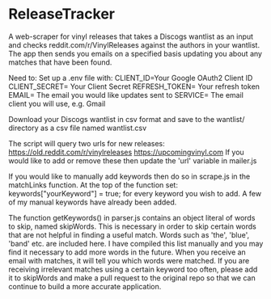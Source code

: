 # ReleaseTracker
A web-scraper for vinyl releases that takes a Discogs wantlist as an input and checks reddit.com/r/VinylReleases against the authors in your wantlist.  
The app then sends you emails on a specified basis updating you about any matches that have been found.


Need to:
Set up a .env file with:
    CLIENT_ID=Your Google OAuth2 Client ID
    CLIENT_SECRET= Your Client Secret
    REFRESH_TOKEN= Your refresh token
    EMAIL= The email you would like updates sent to
    SERVICE= The email client you will use, e.g. Gmail

Download your Discogs wantlist in csv format and save to the wantlist/ directory as a csv file named wantlist.csv

The script will query two urls for new releases:
    https://old.reddit.com/r/vinylreleases
    https://upcomingvinyl.com
If you would like to add or remove these then update the 'url' variable in mailer.js

If you would like to manually add keywords then do so in scrape.js in the matchLinks function.
At the top of the function set: keywords["yourKeyword"] = true; 
for every keyword you wish to add.  A few of my manual keywords have already been added.

The function getKeywords() in parser.js contains an object literal of words to skip, named skipWords.
This is necessary in order to skip certain words that are not helpful in finding a useful match.
Words such as 'the', 'blue', 'band' etc. are included here.  I have compiled this list manually
and you may find it necessary to add more words in the future.  When you receive an email with matches,
it will tell you which words were matched.  If you are receiving irrelevant matches using a certain keyword
too often, please add it to skipWords and make a pull request to the original repo so that we can 
continue to build a more accurate application.